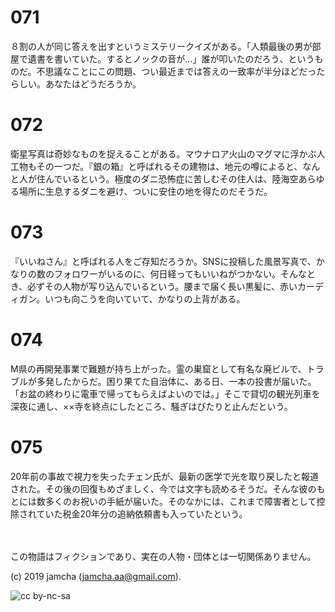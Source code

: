 

# 071

８割の人が同じ答えを出すというミステリークイズがある。「人類最後の男が部屋で遺書を書いていた。するとノックの音が…」誰が叩いたのだろう、というものだ。不思議なことにこの問題、つい最近までは答えの一致率が半分ほどだったらしい。あなたはどうだろうか。

# 072

衛星写真は奇妙なものを捉えることがある。マウナロア火山のマグマに浮かぶ人工物もその一つだ。『銀の箱』と呼ばれるその建物は、地元の噂によると、なんと人が住んでいるという。極度のダニ恐怖症に苦しむその住人は、陸海空あらゆる場所に生息するダニを避け、ついに安住の地を得たのだそうだ。

# 073

『いいねさん』と呼ばれる人をご存知だろうか。SNSに投稿した風景写真で、かなりの数のフォロワーがいるのに、何日経ってもいいねがつかない。そんなとき、必ずその人物が写り込んでいるという。腰まで届く長い黒髪に、赤いカーディガン。いつも向こうを向いていて、かなりの上背がある。

# 074

M県の再開発事業で難題が持ち上がった。霊の巣窟として有名な廃ビルで、トラブルが多発したからだ。困り果てた自治体に、ある日、一本の投書が届いた。「お盆の終わりに電車で帰ってもらえばよいのでは。」そこで貸切の観光列車を深夜に通し、××寺を終点にしたところ、騒ぎはぴたりと止んだという。

# 075

20年前の事故で視力を失ったチェン氏が、最新の医学で光を取り戻したと報道された。その後の回復もめざましく、今では文字も読めるそうだ。そんな彼のもとには数多くのお祝いの手紙が届いた。そのなかには、これまで障害者として控除されていた税金20年分の追納依頼書も入っていたという。

<br>  
<br>  
この物語はフィクションであり、実在の人物・団体とは一切関係ありません。  

(c) 2019 jamcha (jamcha.aa@gmail.com).  

![cc by-nc-sa](https://i.creativecommons.org/l/by-nc-sa/4.0/88x31.png)  

